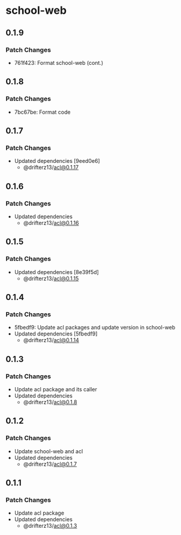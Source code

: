 # school-web

## 0.1.9

### Patch Changes

- 761f423: Format school-web (cont.)

## 0.1.8

### Patch Changes

- 7bc67be: Format code

## 0.1.7

### Patch Changes

- Updated dependencies [9eed0e6]
  - @drifterz13/acl@0.1.17

## 0.1.6

### Patch Changes

- Updated dependencies
  - @drifterz13/acl@0.1.16

## 0.1.5

### Patch Changes

- Updated dependencies [8e39f5d]
  - @drifterz13/acl@0.1.15

## 0.1.4

### Patch Changes

- 5fbedf9: Update acl packages and update version in school-web
- Updated dependencies [5fbedf9]
  - @drifterz13/acl@0.1.14

## 0.1.3

### Patch Changes

- Update acl package and its caller
- Updated dependencies
  - @drifterz13/acl@0.1.8

## 0.1.2

### Patch Changes

- Update school-web and acl
- Updated dependencies
  - @drifterz13/acl@0.1.7

## 0.1.1

### Patch Changes

- Update acl package
- Updated dependencies
  - @drifterz13/acl@0.1.3

